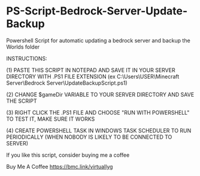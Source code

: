 # PS-Script-Bedrock-Server-Update-Backup
Powershell Script for automatic updating a bedrock server and backup the Worlds folder

INSTRUCTIONS:

(1)  PASTE THIS SCRIPT IN NOTEPAD AND SAVE IT IN YOUR SERVER DIRECTORY WITH .PS1 FILE EXTENSION (ex C:\Users\USER\Minecraft Server\Bedrock Server\UpdateBackupScript.ps1)

(2) CHANGE $gameDir VARIABLE TO YOUR SERVER DIRECTORY AND SAVE THE SCRIPT

(3) RIGHT CLICK THE .PS1 FILE AND CHOOSE "RUN WITH POWERSHELL" TO TEST IT, MAKE SURE IT WORKS

(4) CREATE POWERSHELL TASK IN WINDOWS TASK SCHEDULER TO RUN PERIODICALLY (WHEN NOBODY IS LIKELY TO BE CONNECTED TO SERVER)

If you like this script, consider buying me a coffee

Buy Me A Coffee https://bmc.link/virtuallyg
